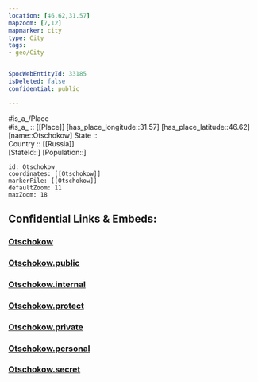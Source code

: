 ```yaml
---
location: [46.62,31.57] 
mapzoom: [7,12] 
mapmarker: city 
type: City
tags:
- geo/City


SpocWebEntityId: 33185
isDeleted: false
confidential: public

---
```

#is_a_/Place  
#is_a_ :: [[Place]] 
[has_place_longitude::31.57] 
[has_place_latitude::46.62] 
[name::Otschokow] 
State ::  
Country :: [[Russia]]  
[StateId::] 
[Population::] 



```leaflet
id: Otschokow
coordinates: [[Otschokow]] 
markerFile: [[Otschokow]] 
defaultZoom: 11 
maxZoom: 18
```


## Confidential Links & Embeds: 

### [Otschokow](/_Standards/Earth/Continent/Europe/Europe~East/Ukraine/Regions~Ukraine/Mykolayiv/City/Otschokow.md) 

### [Otschokow.public](/_public/Earth/Continent/Europe/Europe~East/Ukraine/Regions~Ukraine/Mykolayiv/City/Otschokow.public.md) 

### [Otschokow.internal](/_internal/Earth/Continent/Europe/Europe~East/Ukraine/Regions~Ukraine/Mykolayiv/City/Otschokow.internal.md) 

### [Otschokow.protect](/_protect/Earth/Continent/Europe/Europe~East/Ukraine/Regions~Ukraine/Mykolayiv/City/Otschokow.protect.md) 

### [Otschokow.private](/_private/Earth/Continent/Europe/Europe~East/Ukraine/Regions~Ukraine/Mykolayiv/City/Otschokow.private.md) 

### [Otschokow.personal](/_personal/Earth/Continent/Europe/Europe~East/Ukraine/Regions~Ukraine/Mykolayiv/City/Otschokow.personal.md) 

### [Otschokow.secret](/_secret/Earth/Continent/Europe/Europe~East/Ukraine/Regions~Ukraine/Mykolayiv/City/Otschokow.secret.md)

